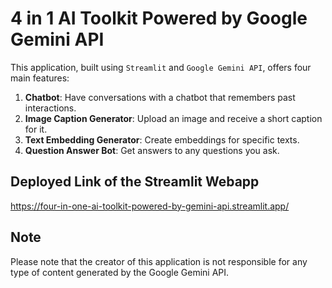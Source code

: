 # 4 in 1 AI Toolkit Powered by Google Gemini API

This application, built using `Streamlit` and `Google Gemini API`, offers four main features:

1. **Chatbot**: Have conversations with a chatbot that remembers past interactions.
2. **Image Caption Generator**: Upload an image and receive a short caption for it.
3. **Text Embedding Generator**: Create embeddings for specific texts.
4. **Question Answer Bot**: Get answers to any questions you ask.

## Deployed Link of the Streamlit Webapp

https://four-in-one-ai-toolkit-powered-by-gemini-api.streamlit.app/

## Note

Please note that the creator of this application is not responsible for any type of content generated by the Google Gemini API.
